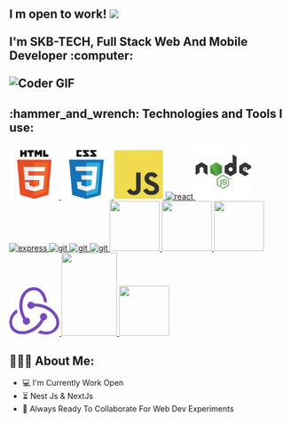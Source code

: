 <h2 align="left">
 <abc>
  <br>I m open to work! <img src="https://user-images.githubusercontent.com/42378118/110234147-e3259600-7f4e-11eb-95be-0c4047144dea.gif" width="30"><br>
  <br> I'm SKB-TECH, Full Stack Web And Mobile Developer :computer:<br>
  <br>
    <img src="https://media.giphy.com/media/SWoSkN6DxTszqIKEqv/giphy.gif" alt="Coder GIF" width="500">
 </abc>
</h2> 
<h2 align="left">:hammer_and_wrench: Technologies and Tools I use:</h2>
<p align="left">
    <a href="https://www.w3.org/html/" target="_blank"> <img src="https://raw.githubusercontent.com/devicons/devicon/master/icons/html5/html5-original-wordmark.svg" alt="html5" width="90" height="90"/> </a>
    <a href="https://www.w3schools.com/css/" target="_blank"> <img src="https://raw.githubusercontent.com/devicons/devicon/master/icons/css3/css3-original-wordmark.svg" alt="css3" width="90" height="90"/> </a>
    <a href="https://developer.mozilla.org/en-US/docs/Web/JavaScript" target="_blank"> <img src="https://raw.githubusercontent.com/devicons/devicon/master/icons/javascript/javascript-original.svg" alt="javascript" width="90" height="90"/> </a>
  </a>
<a href="https://reactjs.org/" target="_blank"> <img src="https://www.vectorlogo.zone/logos/reactjs/reactjs-ar21.svg" alt="react" width="100" height="100"/> </a>
<a href="https://www.gatsbyjs.com/" target="_blank">
</a>
      <a href="https://nodejs.org" target="_blank"> <img src="https://raw.githubusercontent.com/devicons/devicon/master/icons/nodejs/nodejs-original-wordmark.svg" alt="nodejs" width="100" height="100"/> </a>
    <a href="https://expressjs.com" target="_blank"> <img src="https://iconape.com/wp-content/files/uh/351938/svg/express-js-seeklogo.com.svg" alt="express" width="100" height="100"/> </a>
<a href="https://git-scm.com/" target="_blank"> <img src="https://www.vectorlogo.zone/logos/git-scm/git-scm-icon.svg" alt="git" width="90" height="90"/> </a>
<a href="https://php.net/" target="_blank"> <img src="https://www.vectorlogo.zone/logos/php/php-icon.svg" alt="git" width="90" height="90"/> 
<img src="https://www.vectorlogo.zone/logos/nestjs/nestjs-ar21.svg" alt="git" width="90" height="90"/>
<img src="https://www.vectorlogo.zone/logos/docker/docker-ar21.svg" width="90" height="90">
<img src="https://www.vectorlogo.zone/logos/angular/angular-icon.svg" width="90" height="90"/>
<img src="https://upload.vectorlogo.zone/logos/reactnativedev/images/199b2976-954e-4e42-8d79-12a784e2cdf9.svg" width="90" height="90">

<img src="https://raw.githubusercontent.com/devicons/devicon/master/icons/redux/redux-original.svg" width="90" height="90" >

<img src="https://www.vectorlogo.zone/logos/tailwindcss/tailwindcss-ar21.svg" width="100" height="150">

<img src="https://www.vectorlogo.zone/logos/getbootstrap/getbootstrap-ar21.svg" width="90" height="90">
</a>





<h2 align="left">👨🏻‍💻 About Me:</h2>

- :computer: I'm Currently Work Open 
- :hourglass_flowing_sand:  Nest Js & NextJs
- :rocket: Always Ready To Collaborate For Web Dev Experiments


